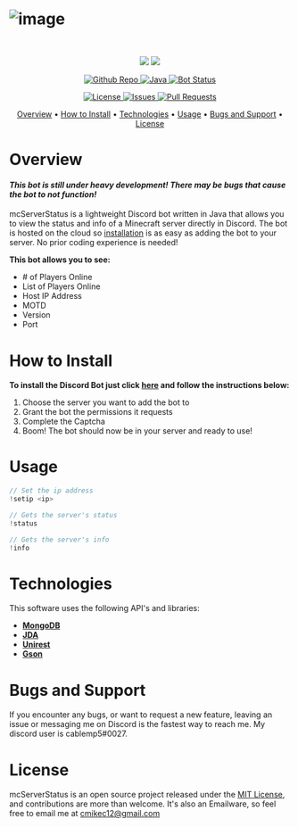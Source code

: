# ![image](https://i.imgur.com/kVSaWS1.png)

<br />

<p align="center">
    <img src="https://forthebadge.com/images/badges/made-with-java.svg"> <img src="https://forthebadge.com/images/badges/powered-by-black-magic.svg">

<p/>

<p align="center">
  <a href="https://github.com/cablemp5/mcserverstatus">
    <img src="https://img.shields.io/github/languages/code-size/cablemp5/mcserverstatus" alt="Github Repo">
  </a>
  <a href="https://github.com/cablemp5/mcserverstatus">
    <img src="https://img.shields.io/badge/java-jdk16-red" alt="Java">
  </a>
  <a href="https://github.com/cablemp5/mcserverstatus">
    <img src="https://img.shields.io/badge/status-down-orange" alt="Bot Status">
  </a>
<p/>
  
<p align="center">
  <a href="https://github.com/cablemp5/mcserverstatus">
    <img src="https://img.shields.io/github/license/cablemp5/mcserverstatus" alt="License">
  </a>
  <a href="https://github.com/cablemp5/mcserverstatus">
    <img src="https://img.shields.io/github/issues/cablemp5/mcserverstatus" alt="Issues">
  </a>
  <a href="https://github.com/cablemp5/mcserverstatus/pulls">
    <img src="https://img.shields.io/badge/PRs-welcome-brightgreen" alt="Pull Requests">
  </a>
<p/>

<p align="center">
  <a href="#overview">Overview</a>
  •
  <a href="#how-to-install">How to Install</a>
  •
  <a href="#technologies">Technologies</a>
  •
  <a href="#usage">Usage</a>
  •
  <a href="#bugs-and-support">Bugs and Support</a>
  •
  <a href="#license">License</a>
</p>
    
# Overview

#### ***This bot is still under heavy development! There may be bugs that cause the bot to not function!***

mcServerStatus is a lightweight Discord bot written in Java that allows you to view the status and info of a Minecraft server directly in Discord. The bot is hosted on the cloud so [installation](#how-to-install) is as easy as adding the bot to your server. No prior coding experience is needed!

**This bot allows you to see:**
- \# of Players Online
- List of Players Online
- Host IP Address
- MOTD
- Version
- Port

# How to Install

**To install the Discord Bot just click [here](https://discord.com/api/oauth2/authorize?client_id=843847976569012225&permissions=124928&scope=bot) and follow the instructions below:**

1. Choose the server you want to add the bot to
2. Grant the bot the permissions it requests
3. Complete the Captcha
4. Boom! The bot should now be in your server and ready to use!

# Usage

```java
// Set the ip address
!setip <ip>

// Gets the server's status
!status

// Gets the server's info
!info
```


# Technologies

This software uses the following API's and libraries:

- [**MongoDB**](https://www.mongodb.com/)
- [**JDA**](https://github.com/DV8FromTheWorld/JDA)
- [**Unirest**](https://kong.github.io/unirest-java/#requests)
- [**Gson**](https://github.com/google/gson)

# Bugs and Support

If you encounter any bugs, or want to request a new feature, leaving an issue or messaging me on Discord is the fastest way to reach me. My discord user is cablemp5#0027.

# License

mcServerStatus is an open source project released under the [MIT License](LICENSE), and contributions are more than welcome. It's also an Emailware, so feel free to email me at [cmikec12@gmail.com](cmikec12@gmail.com)
